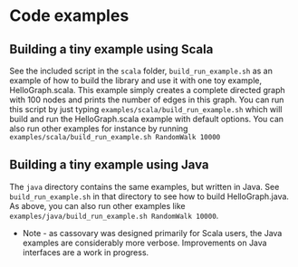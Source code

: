# Code examples

## Building a tiny example using Scala
See the included script in the ```scala``` folder, ```build_run_example.sh``` as an
example of how to build the library and use it with one toy example, HelloGraph.scala.
This example simply creates a complete directed graph with 100 nodes and prints the number
of edges in this graph. You can run this script by just typing ```examples/scala/build_run_example.sh```
which will build and run the HelloGraph.scala example with default options. You can also run
other examples for instance by running ```examples/scala/build_run_example.sh RandomWalk 10000```

## Building a tiny example using Java
The ```java``` directory contains the same examples, but written in Java. See ```build_run_example.sh```
in that directory to see how to build HelloGraph.java. As above, you can also run other examples like
```examples/java/build_run_example.sh RandomWalk 10000```.

* Note - as cassovary was designed primarily for Scala users, the Java examples are considerably
more verbose. Improvements on Java interfaces are a work in progress.